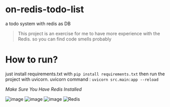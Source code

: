 # on-redis-todo-list
a todo system with redis as DB

> This project is an exercise for me to have more experience with the Redis. so you can find code smells probably

# How to run?
just install requirements.txt with `pip install requirements.txt` then run the project with uvicorn.
uvicorn command : `uvicorn src.main:app --reload`

*Make Sure You Have Redis Installed*

![image](https://img.shields.io/badge/Python-FFD43B?style=for-the-badge&logo=python&logoColor=blue)
![image](https://img.shields.io/badge/fastapi-109989?style=for-the-badge&logo=FASTAPI&logoColor=white)
![image](https://img.shields.io/badge/Sqlite-003B57?style=for-the-badge&logo=sqlite&logoColor=white)
![Redis](https://img.shields.io/badge/redis-%23DD0031.svg?style=for-the-badge&logo=redis&logoColor=white)